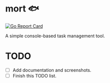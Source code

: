 # mort :fish:

[![Go Report Card](https://goreportcard.com/badge/github.com/tomyl/mort)](https://goreportcard.com/report/github.com/tomyl/mort)

A simple console-based task management tool.

# TODO
- [ ] Add documentation and screenshots.
- [ ] Finish this TODO list.
